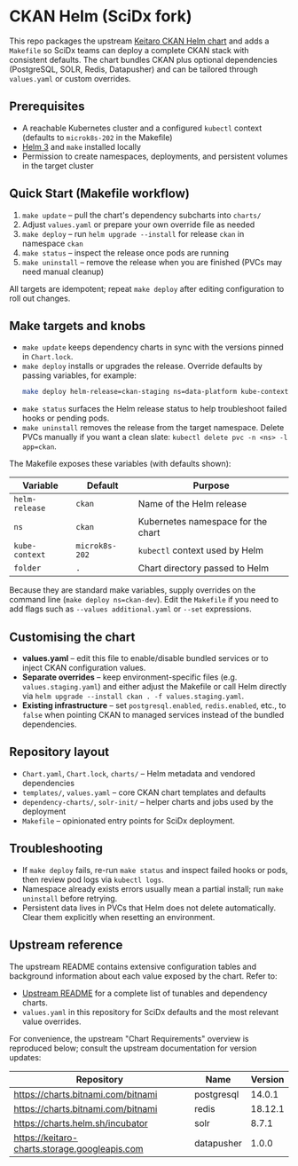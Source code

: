 CKAN Helm (SciDx fork)
====================

This repo packages the upstream [Keitaro CKAN Helm chart](https://github.com/keitaroinc/ckan-helm) and adds a `Makefile` so SciDx teams can deploy a complete CKAN stack with consistent defaults. The chart bundles CKAN plus optional dependencies (PostgreSQL, SOLR, Redis, Datapusher) and can be tailored through `values.yaml` or custom overrides.

## Prerequisites
- A reachable Kubernetes cluster and a configured `kubectl` context (defaults to `microk8s-202` in the Makefile)
- [Helm 3](https://helm.sh/docs/intro/install/) and `make` installed locally
- Permission to create namespaces, deployments, and persistent volumes in the target cluster

## Quick Start (Makefile workflow)
1. `make update` – pull the chart's dependency subcharts into `charts/`
2. Adjust `values.yaml` or prepare your own override file as needed
3. `make deploy` – run `helm upgrade --install` for release `ckan` in namespace `ckan`
4. `make status` – inspect the release once pods are running
5. `make uninstall` – remove the release when you are finished (PVCs may need manual cleanup)

All targets are idempotent; repeat `make deploy` after editing configuration to roll out changes.

## Make targets and knobs
- `make update` keeps dependency charts in sync with the versions pinned in `Chart.lock`.
- `make deploy` installs or upgrades the release. Override defaults by passing variables, for example:
  ```sh
  make deploy helm-release=ckan-staging ns=data-platform kube-context=staging
  ```
- `make status` surfaces the Helm release status to help troubleshoot failed hooks or pending pods.
- `make uninstall` removes the release from the target namespace. Delete PVCs manually if you want a clean slate: `kubectl delete pvc -n <ns> -l app=ckan`.

The Makefile exposes these variables (with defaults shown):

| Variable       | Default         | Purpose                              |
|----------------|-----------------|--------------------------------------|
| `helm-release` | `ckan`          | Name of the Helm release             |
| `ns`           | `ckan`          | Kubernetes namespace for the chart   |
| `kube-context` | `microk8s-202`  | `kubectl` context used by Helm       |
| `folder`       | `.`             | Chart directory passed to Helm       |

Because they are standard make variables, supply overrides on the command line (`make deploy ns=ckan-dev`). Edit the `Makefile` if you need to add flags such as `--values additional.yaml` or `--set` expressions.

## Customising the chart
- **values.yaml** – edit this file to enable/disable bundled services or to inject CKAN configuration values.
- **Separate overrides** – keep environment-specific files (e.g. `values.staging.yaml`) and either adjust the Makefile or call Helm directly via `helm upgrade --install ckan . -f values.staging.yaml`.
- **Existing infrastructure** – set `postgresql.enabled`, `redis.enabled`, etc., to `false` when pointing CKAN to managed services instead of the bundled dependencies.

## Repository layout
- `Chart.yaml`, `Chart.lock`, `charts/` – Helm metadata and vendored dependencies
- `templates/`, `values.yaml` – core CKAN chart templates and defaults
- `dependency-charts/`, `solr-init/` – helper charts and jobs used by the deployment
- `Makefile` – opinionated entry points for SciDx deployment.

## Troubleshooting
- If `make deploy` fails, re-run `make status` and inspect failed hooks or pods, then review pod logs via `kubectl logs`.
- Namespace already exists errors usually mean a partial install; run `make uninstall` before retrying.
- Persistent data lives in PVCs that Helm does not delete automatically. Clear them explicitly when resetting an environment.

## Upstream reference
The upstream README contains extensive configuration tables and background information about each value exposed by the chart. Refer to:
- [Upstream README](https://github.com/keitaroinc/ckan-helm#readme) for a complete list of tunables and dependency charts.
- `values.yaml` in this repository for SciDx defaults and the most relevant value overrides.

For convenience, the upstream "Chart Requirements" overview is reproduced below; consult the upstream documentation for version updates:

| Repository | Name | Version |
|------------|------|---------|
| https://charts.bitnami.com/bitnami | postgresql | 14.0.1 |
| https://charts.bitnami.com/bitnami | redis | 18.12.1 |
| https://charts.helm.sh/incubator | solr | 8.7.1 |
| https://keitaro-charts.storage.googleapis.com | datapusher | 1.0.0 |

